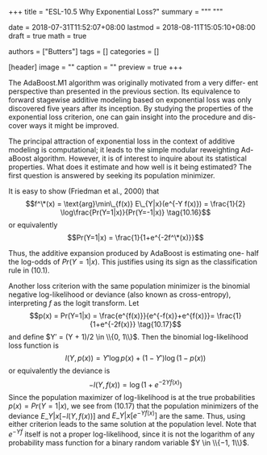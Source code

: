 +++
title = "ESL-10.5 Why Exponential Loss?"
summary = """
"""

date = 2018-07-31T11:52:07+08:00
lastmod = 2018-08-11T15:05:10+08:00
draft = true 
math = true

authors = ["Butters"]
tags = []
categories = []

[header]
image = ""
caption = ""
preview = true
+++

The AdaBoost.M1 algorithm was originally motivated from a very differ-
ent perspective than presented in the previous section. Its equivalence to
forward stagewise additive modeling based on exponential loss was only
discovered five years after its inception. By studying the properties of the
exponential loss criterion, one can gain insight into the procedure and dis-
cover ways it might be improved.

The principal attraction of exponential loss in the context of additive
modeling is computational; it leads to the simple modular reweighting Ad-
aBoost algorithm. However, it is of interest to inquire about its statistical
properties. What does it estimate and how well is it being estimated? The
first question is answered by seeking its population minimizer.

It is easy to show (Friedman et al., 2000) that
$$f^\*(x) = \text{arg}\min\_{f(x)} E\_{Y|x}(e^{-Y f(x)}) =
\frac{1}{2} \log\frac{Pr(Y=1|x)}{Pr(Y=-1|x)} \tag{10.16}$$
or equivalently
$$Pr(Y=1|x) = \frac{1}{1+e^{-2f^\*(x)}}$$

Thus, the additive expansion produced by AdaBoost is estimating one-
half the log-odds of $Pr(Y = 1|x)$. This justifies using its sign as the
classification rule in (10.1).

Another loss criterion with the same population minimizer is the binomial
negative log-likelihood or deviance (also known as cross-entropy),
interpreting $f$ as the logit transform. Let
$$p(x) = Pr(Y=1|x) =
\frac{e^{f(x)}}{e^{-f(x)}+e^{f(x)}}=
\frac{1}{1+e^{-2f(x)}} \tag{10.17}$$
and define $Y′ = (Y + 1)/2 \in \\{0, 1\\}$. Then the binomial log-likelihood loss
function is
$$l(Y, p(x)) = Y′ \log p(x) + (1 − Y′) \log(1 − p(x))$$
or equivalently the deviance is
$$−l(Y, f(x)) = \log(1 + e^{−2Y f(x)}) \tag{10.18}$$
Since the population maximizer of log-likelihood is at the true probabilities
$p(x) = Pr(Y = 1 | x)$, we see from (10.17) that the population minimizers of
the deviance $E\_{Y|x} [−l(Y, f(x))]$ and $E\_{Y|x} [e^{−Y f(x)}]$ are the same. Thus, using
either criterion leads to the same solution at the population level. Note that
$e^{−Yf}$ itself is not a proper log-likelihood, since it is not the logarithm of
any probability mass function for a binary random variable $Y \in \\{−1, 1\\}$.
